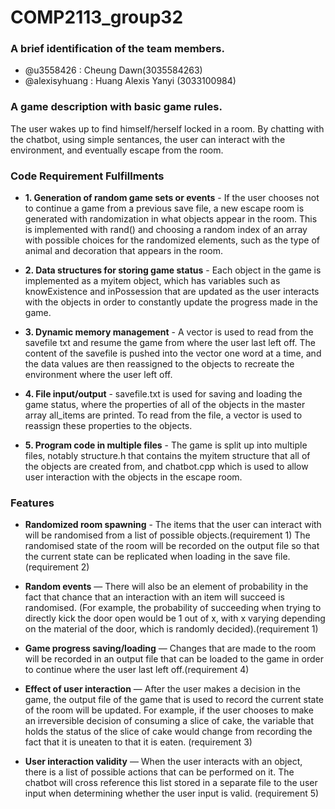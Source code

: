 # COMP2113_group32

### A brief identification of the team members.

- @u3558426 : Cheung Dawn(3035584263)
- @alexisyhuang : Huang Alexis Yanyi (3033100984)

### A game description with basic game rules.
The user wakes up to find himself/herself locked in a room. By chatting with the chatbot, using simple sentances, the user can interact with the environment, and eventually escape from the room.

### Code Requirement Fulfillments
- **1. Generation of random game sets or events** - If the user chooses not to continue a game from a previous save file, a new escape room is generated with randomization in what objects appear in the room. This is implemented with rand() and choosing a random index of an array with possible choices for the randomized elements, such as the type of animal and decoration that appears in the room.

- **2. Data structures for storing game status** - Each object in the game is implemented as a myitem object, which has variables such as knowExistence and inPossession that are updated as the user interacts with the objects in order to constantly update the progress made in the game. 

- **3. Dynamic memory management** - A vector is used to read from the savefile txt and resume the game from where the user last left off. The content of the savefile is pushed into the vector one word at a time, and the data values are then reassigned to the objects to recreate the environment where the user left off.

- **4. File input/output** - savefile.txt is used for saving and loading the game status, where the properties of all of the objects in the master array all_items are printed. To read from the file, a vector is used to reassign these properties to the objects.

- **5. Program code in multiple files** - The game is split up into multiple files, notably structure.h that contains the myitem structure that all of the objects are created from, and chatbot.cpp which is used to allow user interaction with the objects in the escape room.

### Features
- **Randomized room spawning** - The items that the user can interact with will be randomised from a list of possible objects.(requirement 1) The randomised state of the room will be recorded on the output file so that the current state can be replicated when loading in the save file. (requirement 2)

- **Random events** — There will also be an element of probability in the fact that chance that an interaction with an item will succeed is randomised. (For example, the probability of succeeding when trying to directly kick the door open would be 1 out of x, with x varying depending on the material of the door, which is randomly decided).(requirement 1)

- **Game progress saving/loading** — Changes that are made to the room will be recorded in an output file that can be loaded to the game in order to continue where the user last left off.(requirement 4)

- **Effect of user interaction** — After the user makes a decision in the game, the output file of the game that is used to record the current state of the room will be updated. For example, if the user chooses to make an irreversible decision of consuming a slice of cake, the variable that holds the status of the slice of cake would change from recording the fact that it is uneaten to that it is eaten. (requirement 3)

- **User interaction validity** — When the user interacts with an object, there is a list of possible actions that can be performed on it. The chatbot will cross reference this list stored in a separate file to the user input when determining whether the user input is valid. (requirement 5)
